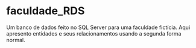 # faculdade_RDS
Um banco de dados feito no SQL Server para uma faculdade fictícia. Aqui apresento entidades e seus relacionamentos usando a segunda forma normal.

